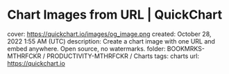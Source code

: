 # Chart Images from URL | QuickChart

cover: https://quickchart.io/images/og_image.png
created: October 28, 2022 1:55 AM (UTC)
description: Create a chart image with one URL and embed anywhere. Open source, no watermarks.
folder: BOOKMRKS-MTHRFCKR / PRODUCTIVITY-MTHRFCKR / Charts
tags: charts
url: https://quickchart.io